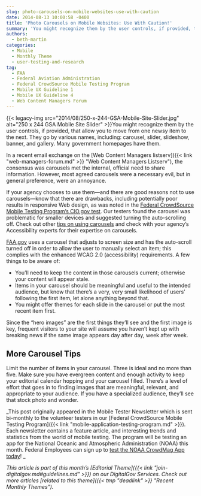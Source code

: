 ```yaml
---
slug: photo-carousels-on-mobile-websites-use-with-caution
date: 2014-08-13 10:00:58 -0400
title: 'Photo Carousels on Mobile Websites: Use With Caution!'
summary: 'You might recognize them by the user controls, if provided, that allow you to move from one newsy item to the next. They go by various names, including: carousel, slider, slideshow, banner, and gallery. Many government homepages have them. In a recent email exchange on'
authors:
  - beth-martin
categories:
  - Mobile
  - Monthly Theme
  - user-testing-and-research
tag:
  - FAA
  - Federal Aviation Administration
  - Federal CrowdSource Mobile Testing Program
  - Mobile UX Guideline 1
  - Mobile UX Guideline 4
  - Web Content Managers Forum
---
```


{{< legacy-img src="2014/08/250-x-244-GSA-Mobile-Site-Slider.jpg" alt="250 x 244 GSA Mobile Site Slider" >}}You might recognize them by the user controls, if provided, that allow you to move from one newsy item to the next. They go by various names, including: carousel, slider, slideshow, banner, and gallery. Many government homepages have them.

In a recent email exchange on the [Web Content Managers listserv]({{< link "web-managers-forum.md" >}} "Web Content Managers Listserv"), the consensus was carousels met the internal, official need to share information. However, most agreed carousels were a necessary evil, but in general preference, were an annoyance.

If your agency chooses to use them—and there are good reasons not to use carousels—know that there are drawbacks, including potentially poor results in responsive Web design, as was noted in the [Federal CrowdSource Mobile Testing Program&#8217;s CIO.gov test](https://github.com/GSA/Crowdsource-Testing-CIO.gov). Our testers found the carousel was problematic for smaller devices and suggested turning the auto-scrolling off. Check out other [tips on using carousels](http://blog.clicktale.com/2014/06/16/are-web-carousels-out-7-tips-for-mobile-desktop-optimization/) and check with your agency&#8217;s Accessibility experts for their expertise on carousels.

[FAA.gov](http://www.faa.gov/) uses a carousel that adjusts to screen size and has the auto-scroll turned off in order to allow the user to manually select an item; this complies with the enhanced WCAG 2.0 (accessibility) requirements. A few things to be aware of:

  * You’ll need to keep the content in those carousels current; otherwise your content will appear stale.
  * Items in your carousel should be meaningful and useful to the intended audience, but know that there’s a very, very small likelihood of users’ following the first item, let alone anything beyond that.
  * You might offer themes for each slide in the carousel or put the most recent item first.

Since the “hero images” are the first things they’ll see and the first image is key, frequent visitors to your site will assume you haven’t kept up with breaking news if the same image appears day after day, week after week.

## More Carousel Tips

Limit the number of items in your carousel. Three is ideal and no more than five. Make sure you have evergreen content and enough activity to keep your editorial calendar hopping and your carousel filled. There’s a level of effort that goes in to finding images that are meaningful, relevant, and appropriate to your audience. If you have a specialized audience, they’ll see that stock photo and wonder.

_This post originally appeared in the Mobile Tester Newsletter which is sent bi-monthly to the volunteer testers in our [Federal CrowdSource Mobile Testing Program]({{< link "mobile-application-testing-program.md" >}}). Each newsletter contains a feature article, and interesting trends and statistics from the world of mobile testing. The program will be testing an app for the National Oceanic and Atmospheric Administration (NOAA) this month. Federal Employees can sign up to [test the NOAA CrowdMag App today](http://gsablogs.gsa.gov/dsic/2014/08/07/seeking-android-users-to-test-a-noaa-native-app-or-be-a-mobile-tester/)!
  _ 

_This article is part of this month&#8217;s [Editorial Theme]({{< link "join-digitalgov.md#guidelines.md" >}}) on our DigitalGov Services. Check out more articles [related to this theme]({{< tmp "deadlink" >}} "Recent Monthly Themes")._